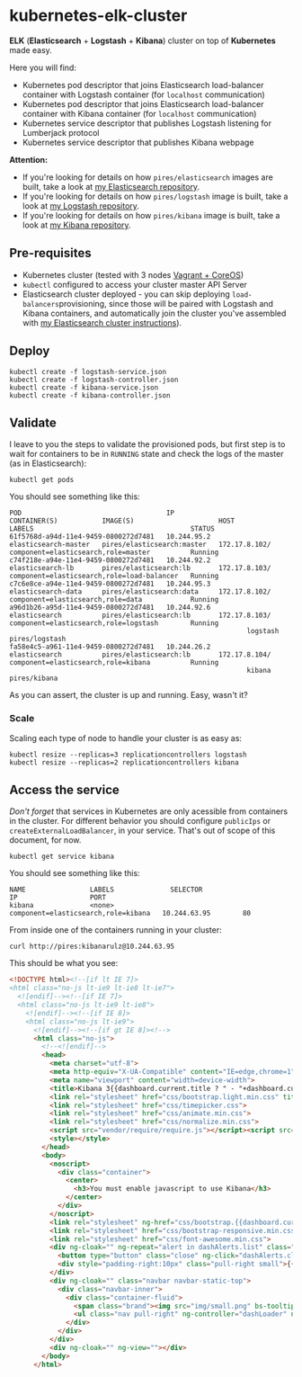 # kubernetes-elk-cluster
**ELK** (**Elasticsearch** + **Logstash** + **Kibana**) cluster on top of **Kubernetes** made easy.

Here you will find:
* Kubernetes pod descriptor that joins Elasticsearch load-balancer container with Logstash container (for ```localhost``` communication)
* Kubernetes pod descriptor that joins Elasticsearch load-balancer container with Kibana container (for ```localhost``` communication)
* Kubernetes service descriptor that publishes Logstash listening for Lumberjack protocol
* Kubernetes service descriptor that publishes Kibana webpage

**Attention:** 
* If you're looking for details on how ```pires/elasticsearch``` images are built, take a look at [my Elasticsearch repository](https://github.com/pires/kubernetes-elasticsearch-cluster).
* If you're looking for details on how ```pires/logstash``` image is built, take a look at [my Logstash repository](https://github.com/pires/logstash).
* If you're looking for details on how ```pires/kibana``` image is built, take a look at [my Kibana repository](https://github.com/pires/kibana).

## Pre-requisites

* Kubernetes cluster (tested with 3 nodes [Vagrant + CoreOS](https://github.com/pires/kubernetes-vagrant-coreos-cluster))
* ```kubectl``` configured to access your cluster master API Server
* Elasticsearch cluster deployed - you can skip deploying ```load-balancers```provisioning, since those will be paired with Logstash and Kibana containers, and automatically join the cluster you've assembled with [my Elasticsearch cluster instructions](https://github.com/pires/kubernetes-elasticsearch-cluster)).

## Deploy

```
kubectl create -f logstash-service.json
kubectl create -f logstash-controller.json
kubectl create -f kibana-service.json
kubectl create -f kibana-controller.json
```

## Validate

I leave to you the steps to validate the provisioned pods, but first step is to wait for containers to be in ```RUNNING``` state and check the logs of the master (as in Elasticsearch):

```
kubectl get pods
```

You should see something like this:

```
POD                                    IP                  CONTAINER(S)           IMAGE(S)                     HOST                LABELS                                       STATUS
61f5768d-a94d-11e4-9459-0800272d7481   10.244.95.2         elasticsearch-master   pires/elasticsearch:master   172.17.8.102/       component=elasticsearch,role=master          Running
c74f218e-a94e-11e4-9459-0800272d7481   10.244.92.2         elasticsearch-lb       pires/elasticsearch:lb       172.17.8.103/       component=elasticsearch,role=load-balancer   Running
c7c6e8ce-a94e-11e4-9459-0800272d7481   10.244.95.3         elasticsearch-data     pires/elasticsearch:data     172.17.8.102/       component=elasticsearch,role=data            Running
a96d1b26-a95d-11e4-9459-0800272d7481   10.244.92.6         elasticsearch          pires/elasticsearch:lb       172.17.8.103/       component=elasticsearch,role=logstash        Running
                                                           logstash               pires/logstash
fa58e4c5-a961-11e4-9459-0800272d7481   10.244.26.2         elasticsearch          pires/elasticsearch:lb       172.17.8.104/       component=elasticsearch,role=kibana          Running
                                                           kibana                 pires/kibana
```

As you can assert, the cluster is up and running. Easy, wasn't it?

### Scale

Scaling each type of node to handle your cluster is as easy as:

```
kubectl resize --replicas=3 replicationcontrollers logstash
kubectl resize --replicas=2 replicationcontrollers kibana
```

## Access the service

*Don't forget* that services in Kubernetes are only acessible from containers in the cluster. For different behavior you should configure ```publicIps``` or ```createExternalLoadBalancer```, in your service. That's out of scope of this document, for now.

```
kubectl get service kibana
```

You should see something like this:

```
NAME                LABELS              SELECTOR                              IP                  PORT
kibana              <none>              component=elasticsearch,role=kibana   10.244.63.95        80
```

From inside one of the containers running in your cluster:

```
curl http://pires:kibanarulz@10.244.63.95
```

This should be what you see:

```html
<!DOCTYPE html><!--[if lt IE 7]>
<html class="no-js lt-ie9 lt-ie8 lt-ie7">
  <![endif]--><!--[if IE 7]>
  <html class="no-js lt-ie9 lt-ie8">
    <![endif]--><!--[if IE 8]>
    <html class="no-js lt-ie9">
      <![endif]--><!--[if gt IE 8]><!-->
      <html class="no-js">
        <!--<![endif]-->
        <head>
          <meta charset="utf-8">
          <meta http-equiv="X-UA-Compatible" content="IE=edge,chrome=1">
          <meta name="viewport" content="width=device-width">
          <title>Kibana 3{{dashboard.current.title ? " - "+dashboard.current.title : ""}}</title>
          <link rel="stylesheet" href="css/bootstrap.light.min.css" title="Light">
          <link rel="stylesheet" href="css/timepicker.css">
          <link rel="stylesheet" href="css/animate.min.css">
          <link rel="stylesheet" href="css/normalize.min.css">
          <script src="vendor/require/require.js"></script><script src="app/components/require.config.js"></script><script>require(['app'], function () {})</script>
          <style></style>
        </head>
        <body>
          <noscript>
            <div class="container">
              <center>
                <h3>You must enable javascript to use Kibana</h3>
              </center>
            </div>
          </noscript>
          <link rel="stylesheet" ng-href="css/bootstrap.{{dashboard.current.style||'dark'}}.min.css">
          <link rel="stylesheet" href="css/bootstrap-responsive.min.css">
          <link rel="stylesheet" href="css/font-awesome.min.css">
          <div ng-cloak="" ng-repeat="alert in dashAlerts.list" class="alert-{{alert.severity}} dashboard-notice" ng-show="$last">
            <button type="button" class="close" ng-click="dashAlerts.clear(alert)" style="padding-right:50px">&times;</button> <strong>{{alert.title}}</strong> <span ng-bind-html="alert.text"></span>
            <div style="padding-right:10px" class="pull-right small">{{$index + 1}} alert(s)</div>
          </div>
          <div ng-cloak="" class="navbar navbar-static-top">
            <div class="navbar-inner">
              <div class="container-fluid">
                <span class="brand"><img src="img/small.png" bs-tooltip="'Kibana '+(kbnVersion=='@REV@'?'master':kbnVersion)" data-placement="bottom"> {{dashboard.current.title}}</span>
                <ul class="nav pull-right" ng-controller="dashLoader" ng-init="init()" ng-include="'app/partials/dashLoader.html'"></ul>
              </div>
            </div>
          </div>
          <div ng-cloak="" ng-view=""></div>
        </body>
      </html>
```